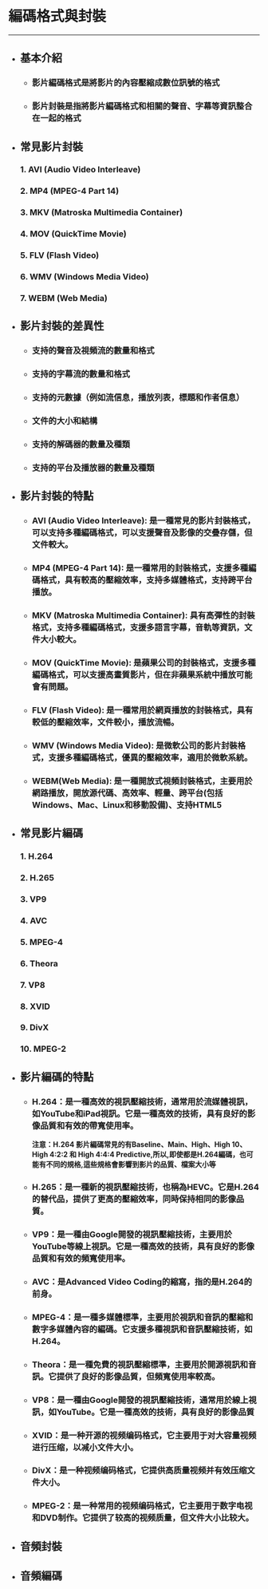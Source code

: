 # 編碼格式與封裝
---
+ ## 基本介紹
  + ### 影片編碼格式是將影片的內容壓縮成數位訊號的格式
  + ### 影片封裝是指將影片編碼格式和相關的聲音、字幕等資訊整合在一起的格式

+ ## 常見影片封裝
    ### 1. AVI (Audio Video Interleave)
    ### 2. MP4 (MPEG-4 Part 14)
    ### 3. MKV (Matroska Multimedia Container)
    ### 4. MOV (QuickTime Movie)
    ### 5. FLV (Flash Video)
    ### 6. WMV (Windows Media Video)
    ### 7. WEBM (Web Media)    

+ ## 影片封裝的差異性
    + ### 支持的聲音及視頻流的數量和格式
    + ### 支持的字幕流的數量和格式
    + ### 支持的元數據（例如流信息，播放列表，標題和作者信息）
    + ### 文件的大小和結構
    + ### 支持的解碼器的數量及種類
    + ### 支持的平台及播放器的數量及種類

+ ## 影片封裝的特點
    + ### AVI (Audio Video Interleave): 是一種常見的影片封裝格式，可以支持多種編碼格式，可以支援聲音及影像的交疊存儲，但文件較大。
    + ### MP4 (MPEG-4 Part 14): 是一種常用的封裝格式，支援多種編碼格式，具有較高的壓縮效率，支持多媒體格式，支持跨平台播放。
    + ### MKV (Matroska Multimedia Container): 具有高彈性的封裝格式，支持多種編碼格式，支援多語言字幕，音軌等資訊，文件大小較大。
    + ### MOV (QuickTime Movie): 是蘋果公司的封裝格式，支援多種編碼格式，可以支援高畫質影片，但在非蘋果系統中播放可能會有問題。
    + ### FLV (Flash Video): 是一種常用於網頁播放的封裝格式，具有較低的壓縮效率，文件較小，播放流暢。
    + ### WMV (Windows Media Video): 是微軟公司的影片封裝格式，支援多種編碼格式，優異的壓縮效率，適用於微軟系統。
    + ### WEBM(Web Media): 是一種開放式視頻封裝格式，主要用於網路播放，開放源代碼、高效率、輕量、跨平台(包括Windows、Mac、Linux和移動設備)、支持HTML5

+ ## 常見影片編碼
    ### 1. H.264
    ### 2. H.265
    ### 3. VP9
    ### 4. AVC
    ### 5. MPEG-4
    ### 6. Theora
    ### 7. VP8
    ### 8. XVID
    ### 9. DivX
    ### 10. MPEG-2

+ ## 影片編碼的特點
    + ### H.264：是一種高效的視訊壓縮技術，通常用於流媒體視訊，如YouTube和iPad視訊。它是一種高效的技術，具有良好的影像品質和有效的帶寬使用率。
        **注意：H.264 影片編碼常見的有Baseline、Main、High、High 10、High 4:2:2 和 High 4:4:4 Predictive,所以,即使都是H.264編碼，也可能有不同的規格,這些規格會影響到影片的品質、檔案大小等**        
    + ### H.265：是一種新的視訊壓縮技術，也稱為HEVC。它是H.264的替代品，提供了更高的壓縮效率，同時保持相同的影像品質。
    + ### VP9：是一種由Google開發的視訊壓縮技術，主要用於YouTube等線上視訊。它是一種高效的技術，具有良好的影像品質和有效的頻寬使用率。
    + ### AVC：是Advanced Video Coding的縮寫，指的是H.264的前身。
    + ### MPEG-4：是一種多媒體標準，主要用於視訊和音訊的壓縮和數字多媒體內容的編碼。它支援多種視訊和音訊壓縮技術，如H.264。
    + ### Theora：是一種免費的視訊壓縮標準，主要用於開源視訊和音訊。它提供了良好的影像品質，但頻寬使用率較高。
    + ### VP8：是一種由Google開發的視訊壓縮技術，通常用於線上視訊，如YouTube。它是一種高效的技術，具有良好的影像品質
    + ### XVID：是一种开源的视频编码格式，它主要用于对大容量视频进行压缩，以减小文件大小。
    + ### DivX：是一种视频编码格式，它提供高质量视频并有效压缩文件大小。
    + ### MPEG-2：是一种常用的视频编码格式，它主要用于数字电视和DVD制作。它提供了较高的视频质量，但文件大小比较大。    
+ ## 音頻封裝
+ ## 音頻編碼